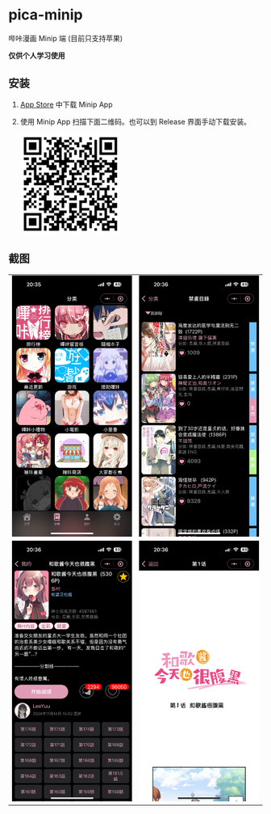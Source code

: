 # pica-minip

哔咔漫画 Minip 端 (目前只支持苹果)

**仅供个人学习使用**

## 安装

1. [App Store](https://apps.apple.com/us/app/minip-editor/id6463115915) 中下载 Minip App
2. 使用 Minip App 扫描下面二维码。也可以到 Release 界面手动下载安装。

   ![](./latest.png)

## 截图

|                           |                           |
| ------------------------- | ------------------------- |
| ![](./screenshots/01.PNG) | ![](./screenshots/02.PNG) |
| ![](./screenshots/03.PNG) | ![](./screenshots/04.PNG) |
